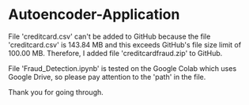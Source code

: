 # Autoencoder-Application

File 'creditcard.csv' can't be added to GitHub because the file 'creditcard.csv' is 143.84 MB and this exceeds GitHub's file size limit of 100.00 MB. Therefore, I added file 'creditcardfraud.zip' to GitHub.

File 'Fraud_Detection.ipynb' is tested on the Google Colab which uses Google Drive, so please pay attention to the 'path' in the file.

Thank you for going through.
